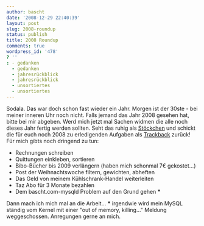 ```yaml
---
author: bascht
date: '2008-12-29 22:40:39'
layout: post
slug: 2008-roundup
status: publish
title: 2008 Roundup
comments: true
wordpress_id: '478'
? ''
: - gedanken
  - gedanken
  - jahresrückblick
  - jahresrückblick
  - unsortiertes
  - unsortiertes
---
```


Sodala. Das war doch schon fast wieder ein Jahr. Morgen ist der
30ste - bei meiner inneren Uhr noch nicht. Falls jemand das Jahr
2008 gesehen hat, bitte bei mir abgeben. Werd mich jetzt mal Sachen
widmen die alle noch dieses Jahr fertig werden sollten.
Seht das ruhig als
[Stöckchen](http://de.wikipedia.org/wiki/Stöckchen) und schickt die
für euch noch 2008 zu erledigenden Aufgaben als
[Trackback](http://www.bascht.com/2008/12/29/2008-roundup/trackback)
zurück! Für mich gibts noch dringend zu tun:

-   Rechnungen schreiben
-   Quittungen einkleben, sortieren
-   Bibo-Bücher bis 2009 verlängern (haben mich schonmal 7€
    gekostet...)
-   Post der Weihnachtswoche filtern, gewichten, abheften
-   Das Geld von meinem Kühlschrank-Handel weiterleiten
-   Taz Abo für 3 Monate bezahlen
-   Dem bascht.com-mysqld Problem auf den Grund gehen **\***

Dann mach ich mich mal an die Arbeit...
**\*** irgendwie wird mein MySQL ständig vom Kernel mit einer "out
of memory, killing..." Meldung weggeschossen. Anregungen gerne an
mich.




